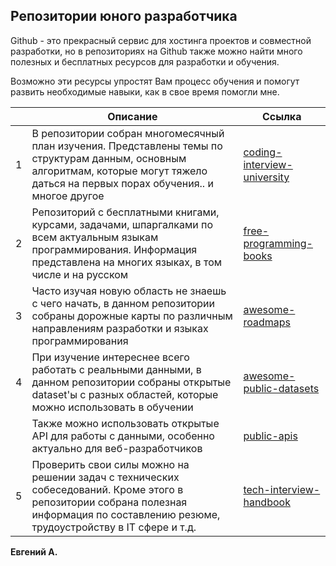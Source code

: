 ## Репозитории юного разработчика

Github - это прекрасный сервис для хостинга проектов и совместной разработки, но в репозиториях на Github также можно найти много полезных и бесплатных ресурсов для разработки и обучения. 

Возможно эти ресурсы упростят Вам процесс обучения и помогут развить необходимые навыки, как в свое время помогли мне.

|  | Описание | Ссылка|
| --- | ---------------------- | ----------- |
| 1 | В репозитории собран многомесячный план изучения. Представлены темы по структурам данным, основным алгоритмам, которые могут тяжело даться на первых порах обучения.. и многое другое  | [coding-interview-university](https://github.com/jwasham/coding-interview-university)|
| 2 | Репозиторий с бесплатными книгами, курсами, задачами, шпаргалками по всем актуальным языкам программирования. Информация представлена на многих языках, в том числе и на русском | [free-programming-books](https://github.com/EbookFoundation/free-programming-books)|
| 3 | Часто изучая новую область не знаешь с чего начать, в данном репозитории собраны дорожные карты по различным направлениям разработки и языках программирования | [awesome-roadmaps](https://github.com/liuchong/awesome-roadmaps) |
| 4 | При изучение интереснее всего работать с реальными данными, в данном репозитории собраны открытые dataset'ы с разных областей, которые можно использовать в обучении | [awesome-public-datasets](https://github.com/awesomedata/awesome-public-datasets) |
| | Также можно использовать открытые API для работы с данными, особенно актуально для веб-разработчиков | [public-apis](https://github.com/public-apis/public-apis) |
| 5 | Проверить свои силы можно на решении задач с технических собеседований. Кроме этого в репозитории собрана полезная информация по составлению резюме, трудоустройству в IT сфере и т.д. | [tech-interview-handbook](https://github.com/yangshun/tech-interview-handbook) | 

__Евгений А.__
